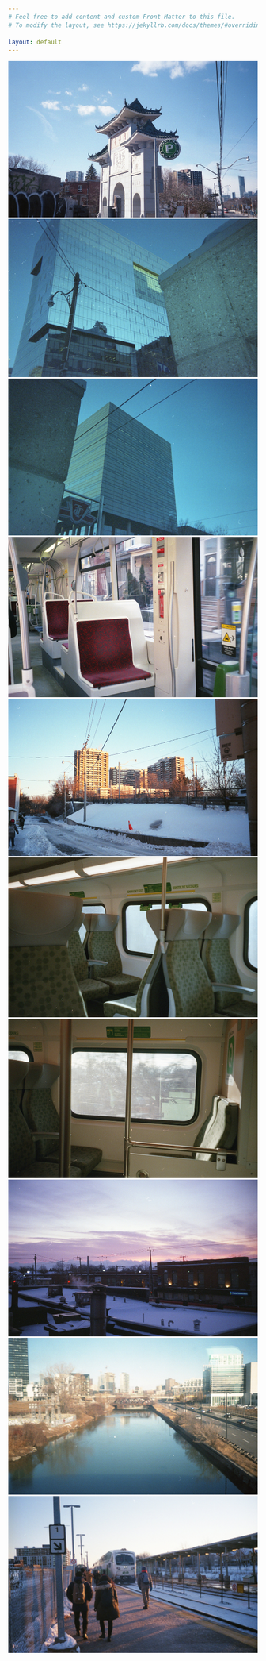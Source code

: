 ```yaml
---
# Feel free to add content and custom Front Matter to this file.
# To modify the layout, see https://jekyllrb.com/docs/themes/#overriding-theme-defaults

layout: default
---
```


<div class="column">
    <a class="image-popup-fit-width" href="assets/img/img003.jpg"><img src="assets/img/img003.jpg">
    </a>
    <a class="image-popup-fit-width" href="assets/img/img005.jpg"><img src="assets/img/img005.jpg">
    </a>
    <a class="image-popup-fit-width" href="assets/img/img006.jpg"><img src="assets/img/img006.jpg">
    </a>
    <a class="image-popup-fit-width" href="assets/img/img007.jpg"><img src="assets/img/img007.jpg">
    </a>
    <a class="image-popup-fit-width" href="assets/img/img012.jpg"><img src="assets/img/img012.jpg">
    </a>
    <a class="image-popup-fit-width" href="assets/img/img020.jpg"><img src="assets/img/img020.jpg">
    </a>
    <a class="image-popup-fit-width" href="assets/img/img019.jpg"><img src="assets/img/img019.jpg">
    </a>
    <a class="image-popup-fit-width" href="assets/img/img018.jpg"><img src="assets/img/img018.jpg">
    </a>
    <a class="image-popup-fit-width" href="assets/img/img016.jpg"><img src="assets/img/img016.jpg">
    </a>
    <a class="image-popup-fit-width" href="assets/img/img013.jpg"><img src="assets/img/img013.jpg">
    </a>
  </div>
